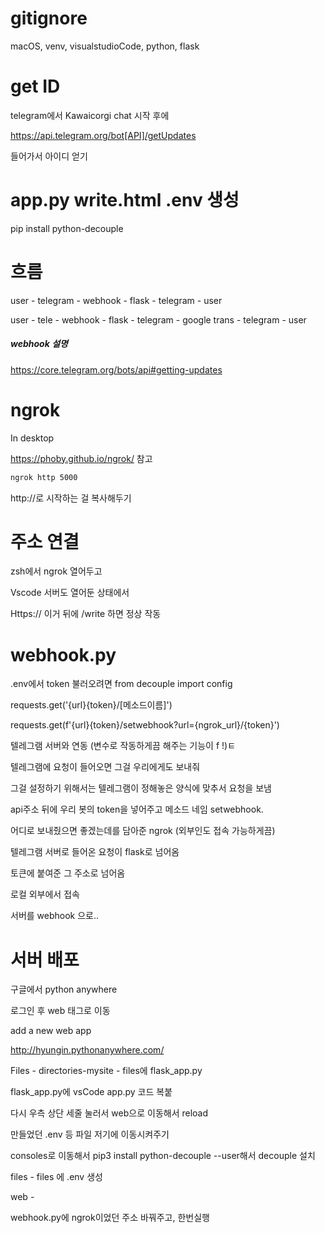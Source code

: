 # gitignore

macOS, venv, visualstudioCode, python, flask



# get ID 

telegram에서 Kawaicorgi chat 시작 후에

https://api.telegram.org/bot[API]/getUpdates

들어가서 아이디 얻기



# app.py write.html .env 생성

pip install python-decouple





# 흐름

user - telegram - webhook - flask - telegram - user

user - tele - webhook - flask - telegram - google trans - telegram - user

##### webhook 설명

https://core.telegram.org/bots/api#getting-updates



# ngrok

In desktop

https://phoby.github.io/ngrok/ 참고

```zsh
ngrok http 5000
```

http://로 시작하는 걸 복사해두기



# 주소 연결

zsh에서 ngrok 열어두고

Vscode 서버도 열어둔 상태에서

Https:// 이거 뒤에 /write 하면 정상 작동



# webhook.py

.env에서 token 불러오려면 from decouple import config

requests.get('{url}{token}/[메소드이름]')

requests.get(f'{url}{token}/setwebhook?url={ngrok_url}/{token}')

텔레그램 서버와 연동 (변수로 작동하게끔 해주는 기능이 f !)ㅌ

텔레그램에 요청이 들어오면 그걸 우리에게도 보내줘

그걸 설정하기 위해서는 텔레그램이 정해놓은 양식에 맞추서 요청을 보냄

api주소 뒤에 우리 봇의 token을 넣어주고 메소드 네임 setwebhook.

어디로 보내줬으면 좋겠는데를 담아준 ngrok (외부인도 접속 가능하게끔)



텔레그램 서버로 들어온 요청이 flask로 넘어옴

토큰에 붙여준 그 주소로 넘어옴



로컬 외부에서 접속

서버를 webhook 으로..



# 서버 배포

구글에서 python anywhere

로그인 후 web 태그로 이동

add a new web app

http://hyungin.pythonanywhere.com/

Files - directories-mysite - files에 flask_app.py

flask_app.py에 vsCode app.py 코드 복붙

다시 우측 상단 세줄 눌러서 web으로 이동해서 reload

만들었던 .env 등 파일 저기에 이동시켜주기

consoles로 이동해서 pip3 install python-decouple --user해서 decouple 설치

files - files 에 .env 생성

web - 

webhook.py에 ngrok이었던 주소 바꿔주고, 한번실행